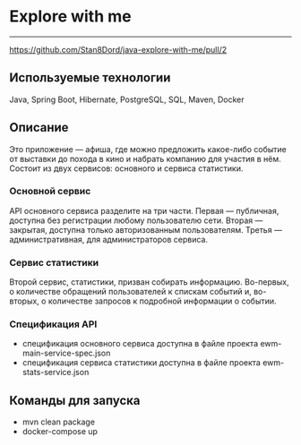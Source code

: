 # Explore with me 
---
https://github.com/Stan8Dord/java-explore-with-me/pull/2
## Используемые технологии
Java, Spring Boot, Hibernate, PostgreSQL, SQL, Maven, Docker 

## Описание
Это приложение — афиша, где можно предложить какое-либо событие от выставки до похода в кино и набрать компанию 
для участия в нём. Состоит из двух сервисов: основного и сервиса статистики.

### Основной сервис
API основного сервиса разделите на три части. Первая — публичная, доступна без регистрации любому пользователю сети. 
Вторая — закрытая, доступна только авторизованным пользователям. Третья — административная, для администраторов сервиса. 

### Сервис статистики
Второй сервис, статистики, призван собирать информацию. Во-первых, о количестве обращений пользователей к спискам 
событий и, во-вторых, о количестве запросов к подробной информации о событии.

### Спецификация API
* спецификация основного сервиса доступна в файле проекта ewm-main-service-spec.json
* спецификация сервиса статистики доступна в файле проекта ewm-stats-service.json

## Команды для запуска

* mvn clean package
* docker-compose up